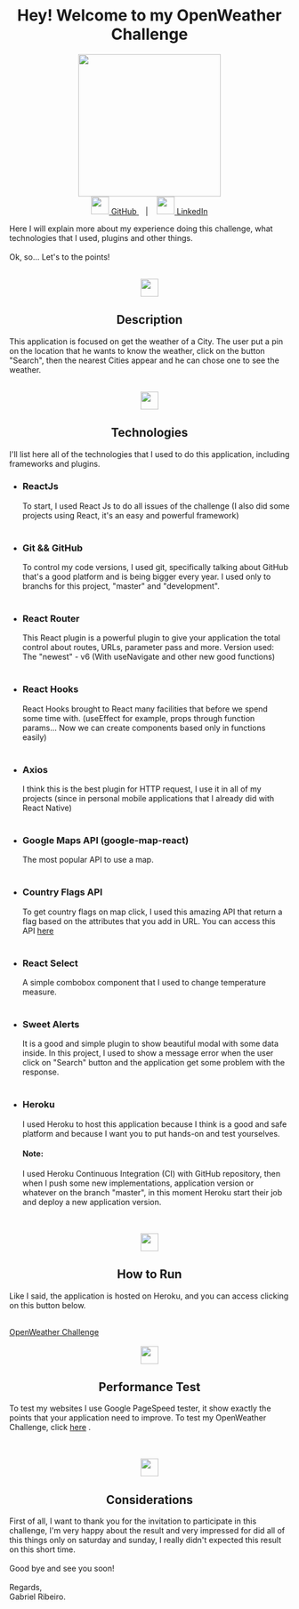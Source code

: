 <div align="center">
    <h1>Hey! Welcome to my OpenWeather Challenge</h1>
</div>

<div width="100%" align="center">
    <img width="256px" height="256px" src="https://avatars1.githubusercontent.com/u/58861192?v=4">
</div>

<div align="center">
    <a href="https://github.com/gabrielcarreiraribeiro">
        <img width="32px" height="32px" src="https://www.flaticon.com/svg/static/icons/svg/733/733609.svg"/>
        <span>GitHub</span>
    </a>
    &nbsp;&nbsp;&nbsp;|&nbsp;&nbsp;&nbsp;
    <a href="https://www.linkedin.com/in/gabrielcarreiraribeiro">
        <img width="32px" height="32px" src="https://www.flaticon.com/svg/static/icons/svg/174/174857.svg"/>
        <span>LinkedIn</span>
    </a>
</div>

<span>Here I will explain more about my experience doing this challenge, what technologies that I used, plugins and other things.</span>
<br>
<br>
<span>Ok, so... Let's to the points!</span>
<br>
<br>

<div align="center">
    <img width="32px" height="32px" src="https://www.flaticon.com/svg/static/icons/svg/3176/3176218.svg"/>
    <h2>Description</h2>
</div>

<span>This application is focused on get the weather of a City.</span>
<span>The user put a pin on the location that he wants to know the weather, click on the button "Search", then the nearest Cities appear and he can chose one to see the weather.</span>
<br>
<br>

<div align="center">
    <img width="32px" height="32px" src="https://www.flaticon.com/svg/static/icons/svg/900/900618.svg"/>
    <h2>Technologies</h2>
</div>

<span>I'll list here all of the technologies that I used to do this application, including frameworks and plugins.</span>

<ul>
    <li>
        <h3>ReactJs</h3>
        <span>To start, I used React Js to do all issues of the challenge (I also did some projects using React, it's an easy and powerful framework)</span>
    </li>
    <br>
    <li>
        <h3>Git && GitHub</h3>
        <span>To control my code versions, I used git, specifically talking about GitHub that's a good platform and is being bigger every year.</span>
        <span>I used only to branchs for this project, "master" and "development".</span>
    </li>
    <br>
    <li>
        <h3>React Router</h3>
        <span>This React plugin is a powerful plugin to give your application the total control about routes, URLs, parameter pass and more.</span>
        <span>Version used: The "newest" - v6 (With useNavigate and other new good functions)</span>
    </li>
    <br>
    <li>
        <h3>React Hooks</h3>
        <span>React Hooks brought to React many facilities that before we spend some time with. (useEffect for example, props through function params... Now we can create components based only in functions easily)</span>
    </li>
    <br>
    <li>
        <h3>Axios</h3>
        <span>I think this is the best plugin for HTTP request, I use it in all of my projects (since in personal mobile applications that I already did with React Native)</span>
    </li>
    <br>
    <li>
        <h3>Google Maps API (google-map-react)</h3>
        <span>The most popular API to use a map.</span>
    </li>
    <br>
    <li>
        <h3>Country Flags API</h3>
        <span>To get country flags on map click, I used this amazing API that return a flag based on the attributes that you add in URL.</span>
        <span>You can access this API <a href="https://www.countryflags.io/">here</a></span>
    </li>
    <br>
    <li>
        <h3>React Select</h3>
        <span>A simple combobox component that I used to change temperature measure.</span>
    </li>
    <br>
    <li>
        <h3>Sweet Alerts</h3>
        <span>It is a good and simple plugin to show beautiful modal with some data inside.</span>
        <span>In this project, I used to show a message error when the user click on "Search" button and the application get some problem with the response.</span>
    </li>
    <br>
    <li>
        <h3>Heroku</h3>
        <span>I used Heroku to host this application because I think is a good and safe platform and because I want you to put hands-on and test yourselves.</span>
        <h4>Note:</h4>
        <span>I used Heroku Continuous Integration (CI) with GitHub repository, then when I push some new implementations, application version or whatever on the branch "master", in this moment Heroku start their job and deploy a new application version. </span>
    </li>
</ul>

<br>
<br>

<div align="center">
    <img width="32px" height="32px" src="https://www.flaticon.com/svg/static/icons/svg/922/922656.svg"/>
    <h2>How to Run</h2>
</div>

<span>Like I said, the application is hosted on Heroku, and you can access clicking on this button below.</span>
<br>
<br>
<div>
    <a href="https://react-open-weather-challenge.herokuapp.com/">
        <div>OpenWeather Challenge</div>
    </a>
</div>

<br>

<div align="center">
    <img width="32px" height="32px" src="https://www.flaticon.com/svg/static/icons/svg/2716/2716350.svg"/>
    <h2>Performance Test</h2>
</div>

<span>To test my websites I use Google PageSpeed tester, it show exactly the points that your application need to improve.</span>
<span>To test my OpenWeather Challenge, click <a href="https://developers.google.com/speed/pagespeed/insights/?hl=pt-br&url=https%3A%2F%2Freact-open-weather-challenge.herokuapp.com%2F&tab=desktop">here</a> .</span>

<br>
<br>


<div align="center">
    <img width="32px" height="32px" src="https://www.flaticon.com/svg/static/icons/svg/3062/3062779.svg"/>
    <h2>Considerations</h2>
</div>

<span>First of all, I want to thank you for the invitation to participate in this challenge, I'm very happy about the result and very impressed for did all of this things only on saturday and sunday, I really didn't expected this result on this short time.
<br>
<br>
Good bye and see you soon!
<br>
<br>
Regards,
<br>
Gabriel Ribeiro.
</span>